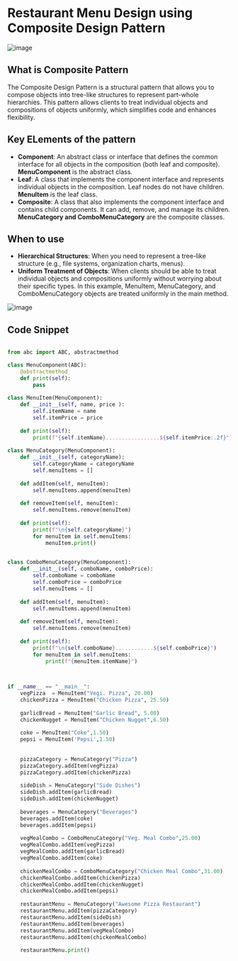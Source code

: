 # Restaurant Menu Design using Composite Design Pattern

![image](https://github.com/user-attachments/assets/a9f917ef-63da-4dda-b2fb-1b396b5a70c5)


## What is Composite Pattern
The Composite Design Pattern is a structural pattern that allows you to compose objects into tree-like structures to represent part-whole hierarchies. This pattern allows clients to treat individual objects and compositions of objects uniformly, which simplifies code and enhances flexibility.

## Key ELements of the pattern
- **Component**: An abstract class or interface that defines the common interface for all objects in the composition (both leaf and composite). **MenuComponent** is the abstract class.
- **Leaf**: A class that implements the component interface and represents individual objects in the composition. Leaf nodes do not have children. **MenuItem** is the leaf class.
- **Composite**: A class that also implements the component interface and contains child components. It can add, remove, and manage its children. **MenuCategory and ComboMenuCategory** are the composite classes.

## When to use
- **Hierarchical Structures**: When you need to represent a tree-like structure (e.g., file systems, organization charts, menus).
- **Uniform Treatment of Objects**: When clients should be able to treat individual objects and compositions uniformly without worrying about their specific types. In this example, MenuItem, MenuCategory, and ComboMenuCategory objects are treated uniformly in the main method.

![image](https://github.com/user-attachments/assets/a451994e-9059-4244-b068-b9aec3d49882)


## Code Snippet

```python

from abc import ABC, abstractmethod

class MenuComponent(ABC):
    @abstractmethod
    def print(self):
        pass
    
class MenuItem(MenuComponent):
    def __init__(self, name, price ):
        self.itemName = name
        self.itemPrice = price
        
    def print(self):
        print(f"{self.itemName}.................${self.itemPrice:.2f}")
        
class MenuCategory(MenuComponent):
    def __init__(self, categoryName):
        self.categoryName = categoryName
        self.menuItems = []
        
    def addItem(self, menuItem):
        self.menuItems.append(menuItem)
        
    def removeItem(self, menuItem):
        self.menuItems.remove(menuItem)
        
    def print(self):
        print(f"\n{self.categoryName}")
        for menuItem in self.menuItems:
            menuItem.print()
            

class ComboMenuCategory(MenuComponent):
    def __init__(self, comboName, comboPrice):
        self.comboName = comboName
        self.comboPrice = comboPrice
        self.menuItems = []
        
    def addItem(self, menuItem):
        self.menuItems.append(menuItem)
        
    def removeItem(self, menuItem):
        self.menuItems.remove(menuItem)
        
    def print(self):
        print(f"\n{self.comboName}............${self.comboPrice}")
        for menuItem in self.menuItems:
            print(f"{menuItem.itemName}")
            


if __name__ == "__main__":
    vegPizza  = MenuItem("Vegi. Pizza", 20.00)
    chickenPizza = MenuItem("Chicken Pizza", 25.50)
    
    garlicBread = MenuItem("Garlic Bread", 5.00)
    chickenNugget = MenuItem("Chicken Nugget",6.50)
    
    coke = MenuItem("Coke",1.50)
    pepsi = MenuItem('Pepsi',1.50)
    
    
    pizzaCategory = MenuCategory("Pizza")
    pizzaCategory.addItem(vegPizza)
    pizzaCategory.addItem(chickenPizza)
    
    sideDish = MenuCategory("Side Dishes")
    sideDish.addItem(garlicBread)
    sideDish.addItem(chickenNugget)
    
    beverages = MenuCategory("Beverages")
    beverages.addItem(coke)
    beverages.addItem(pepsi)
    
    vegMealCombo = ComboMenuCategory("Veg. Meal Combo",25.00)
    vegMealCombo.addItem(vegPizza)
    vegMealCombo.addItem(garlicBread)
    vegMealCombo.addItem(coke)
    
    chickenMealCombo = ComboMenuCategory("Chicken Meal Combo",31.00)
    chickenMealCombo.addItem(chickenPizza)
    chickenMealCombo.addItem(chickenNugget)
    chickenMealCombo.addItem(pepsi)
    
    restaurantMenu = MenuCategory("Awesome Pizza Restaurant")
    restaurantMenu.addItem(pizzaCategory)
    restaurantMenu.addItem(sideDish)
    restaurantMenu.addItem(beverages)
    restaurantMenu.addItem(vegMealCombo)
    restaurantMenu.addItem(chickenMealCombo)
    
    restaurantMenu.print()

```
